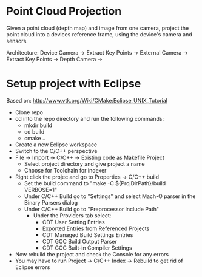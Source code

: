 Point Cloud Projection
======================

Given a point cloud (depth map) and image from one camera, project the point cloud
into a devices reference frame, using the device's camera and sensors.

Architecture:
Device Camera -> Extract Key Points -> 
External Camera -> Extract Key Points -> 
Depth Camera ->

Setup project with Eclipse
==========================

Based on: http://www.vtk.org/Wiki/CMake:Eclipse_UNIX_Tutorial
- Clone repo
- cd into the repo directory and run the following commands:
    - mkdir build
    - cd build
    - cmake ..
- Create a new Eclipse workspace
- Switch to the C/C++ perspective
- File -> Import -> C/C++ -> Existing code as Makefile Project
    - Select project directory and give project a name
    - Choose <none> for Toolchain for indexer
- Right click the projec and go to Properties -> C/C++ build
    - Set the build command to "make -C ${ProjDirPath}/build VERBOSE=1"
    - Under C/C++ Build go to "Settings" and select Mach-O parser in the Binary Parsers dialog
    - Under C/C++ Build go to "Preprocessor Include Path"
        - Under the Providers tab select:
            - CDT User Setting Entries
            - Exported Entries from Referenced Projects
            - CDT Managed Build Settings Entries
            - CDT GCC Build Output Parser
            - CDT GCC Built-in Compiler Settings
- Now rebuild the project and check the Console for any errors
- You may have to run Project -> C/C++ Index -> Rebuild to get rid of Eclipse errors
